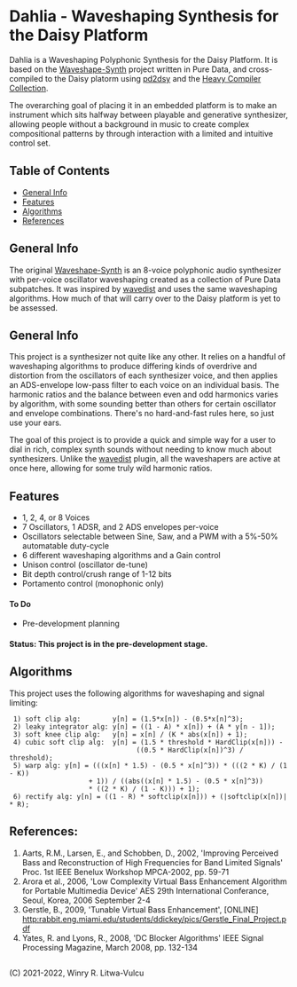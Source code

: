 # Dahlia - Waveshaping Synthesis for the Daisy Platform
Dahlia is a Waveshaping Polyphonic Synthesis for the Daisy Platform. It is based on the [Waveshape-Synth](https://github.com/vulcu/waveshape-synth) project written in Pure Data, and cross-compiled to the Daisy platorm using [pd2dsy](https://github.com/electro-smith/pd2dsy) and the [Heavy Compiler Collection](https://github.com/enzienaudio/hvcc).

The overarching goal of placing it in an embedded platform is to make an instrument which sits halfway between playable and generative synthesizer, allowing people without a background in music to create complex compositional patterns by through interaction with a limited and intuitive control set.

## Table of Contents ##
* [General Info](#general-info)
* [Features](#features)
* [Algorithms](#algorithms)
* [References](#references)

## General Info ##
The original [Waveshape-Synth](https://github.com/vulcu/waveshape-synth) is an 8-voice polyphonic audio synthesizer with per-voice oscillator waveshaping created as a collection of Pure Data subpatches. It was inspired by [wavedist](https://github.com/vulcu/wavedist) and uses the same waveshaping algorithms. How much of that will carry over to the Daisy platform is yet to be assessed.

## General Info
This project is a synthesizer not quite like any other. It relies on a handful of waveshaping algorithms to produce differing kinds of overdrive and distortion from the oscillators of each synthesizer voice, and then applies an ADS-envelope low-pass filter to each voice on an individual basis. The harmonic ratios and the balance between even and odd harmonics varies by algorithm, with some sounding better than others for certain oscillator and envelope combinations. There's no hard-and-fast rules here, so just use your ears.

The goal of this project is to provide a quick and simple way for a user to dial in rich, complex synth sounds without needing to know much about synthesizers. Unlike the [wavedist](https://github.com/vulcu/wavedist) plugin, all the waveshapers are active at once here, allowing for some truly wild harmonic ratios.

## Features ##
* 1, 2, 4, or 8 Voices
* 7 Oscillators, 1 ADSR, and 2 ADS envelopes per-voice
* Oscillators selectable between Sine, Saw, and a PWM with a 5%-50% automatable duty-cycle
* 6 different waveshaping algorithms and a Gain control
* Unison control (oscillator de-tune)
* Bit depth control/crush range of 1-12 bits
* Portamento control (monophonic only)

#### To Do ####
* Pre-development planning

#### Status: This project is in the pre-development stage. ####

## Algorithms ##
This project uses the following algorithms for waveshaping and signal limiting:
```
 1) soft clip alg:        y[n] = (1.5*x[n]) - (0.5*x[n]^3);
 2) leaky integrator alg: y[n] = ((1 - A) * x[n]) + (A * y[n - 1]);
 3) soft knee clip alg:   y[n] = x[n] / (K * abs(x[n]) + 1);
 4) cubic soft clip alg:  y[n] = (1.5 * threshold * HardClip(x[n])) -
                                ((0.5 * HardClip(x[n])^3) / threshold);
 5) warp alg: y[n] = (((x[n] * 1.5) - (0.5 * x[n]^3)) * (((2 * K) / (1 - K))
                    + 1)) / ((abs((x[n] * 1.5) - (0.5 * x[n]^3)) 
                    * ((2 * K) / (1 - K))) + 1);
 6) rectify alg: y[n] = ((1 - R) * softclip(x[n])) + (|softclip(x[n])| * R);
```

## References: ##
1)  Aarts, R.M., Larsen, E., and Schobben, D., 2002, 'Improving Perceived Bass and Reconstruction of High Frequencies for Band Limited Signals' Proc. 1st IEEE Benelux Workshop MPCA-2002, pp. 59-71
 2) Arora et al., 2006, 'Low Complexity Virtual Bass Enhancement Algorithm for Portable Multimedia Device' AES 29th International Conferance, Seoul, Korea, 2006 September 2-4
 3) Gerstle, B., 2009, 'Tunable Virtual Bass Enhancement', [ONLINE] <http:rabbit.eng.miami.edu/students/ddickey/pics/Gerstle_Final_Project.pdf>
 4) Yates, R. and Lyons, R., 2008, 'DC Blocker Algorithms' IEEE Signal Processing Magazine, March 2008, pp. 132-134

## ##
(C) 2021-2022, Winry R. Litwa-Vulcu
